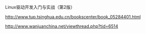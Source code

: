 Linux驱动开发入门与实战（第2版）

<http://www.tup.tsinghua.edu.cn/bookscenter/book_05284401.html>

<http://www.wanjuanchina.net/viewthread.php?tid=6514>
